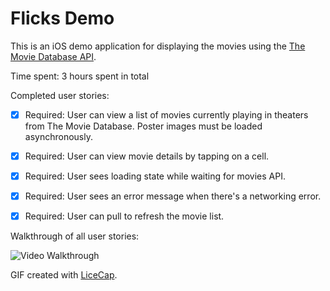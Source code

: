 # Flicks Demo


This is an iOS demo application for displaying the movies using the [The Movie Database API](https://www.themoviedb.org/documentation/api). 

Time spent: 3 hours spent in total

Completed user stories:

 * [x] Required: User can view a list of movies currently playing in theaters from The Movie Database. Poster images must be loaded asynchronously.
 * [x] Required: User can view movie details by tapping on a cell.
 * [x] Required: User sees loading state while waiting for movies API.
 * [x] Required: User sees an error message when there's a networking error.
 * [x] Required: User can pull to refresh the movie list.
 

Walkthrough of all user stories:

![Video Walkthrough](http://i.imgur.com/qxQW8ra.gif)

GIF created with [LiceCap](http://www.cockos.com/licecap/).

